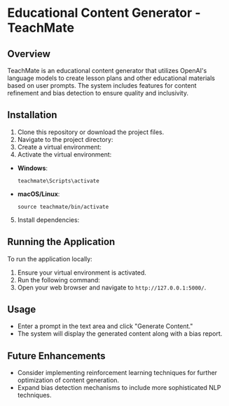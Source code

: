 # Educational Content Generator - TeachMate

## Overview

TeachMate is an educational content generator that utilizes OpenAI's language models to create lesson plans and other educational materials based on user prompts. The system includes features for content refinement and bias detection to ensure quality and inclusivity.

## Installation

1. Clone this repository or download the project files.
2. Navigate to the project directory:
3. Create a virtual environment:
4. Activate the virtual environment:
- **Windows**:
  ```
  teachmate\Scripts\activate
  ```
- **macOS/Linux**:
  ```
  source teachmate/bin/activate
  ```
5. Install dependencies:

## Running the Application

To run the application locally:

1. Ensure your virtual environment is activated.
2. Run the following command:
3. Open your web browser and navigate to `http://127.0.0.1:5000/`.

## Usage

- Enter a prompt in the text area and click "Generate Content."
- The system will display the generated content along with a bias report.

## Future Enhancements

- Consider implementing reinforcement learning techniques for further optimization of content generation.
- Expand bias detection mechanisms to include more sophisticated NLP techniques.
